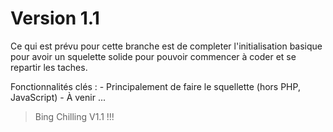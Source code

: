 # Version 1.1

Ce qui est prévu pour cette branche est de completer l'initialisation basique pour avoir un squelette solide pour pouvoir commencer à coder et se repartir les taches.

Fonctionnalités clés :
    - Principalement de faire le squellette (hors PHP, JavaScript)
    - À venir ...

> Bing Chilling V1.1 !!!    